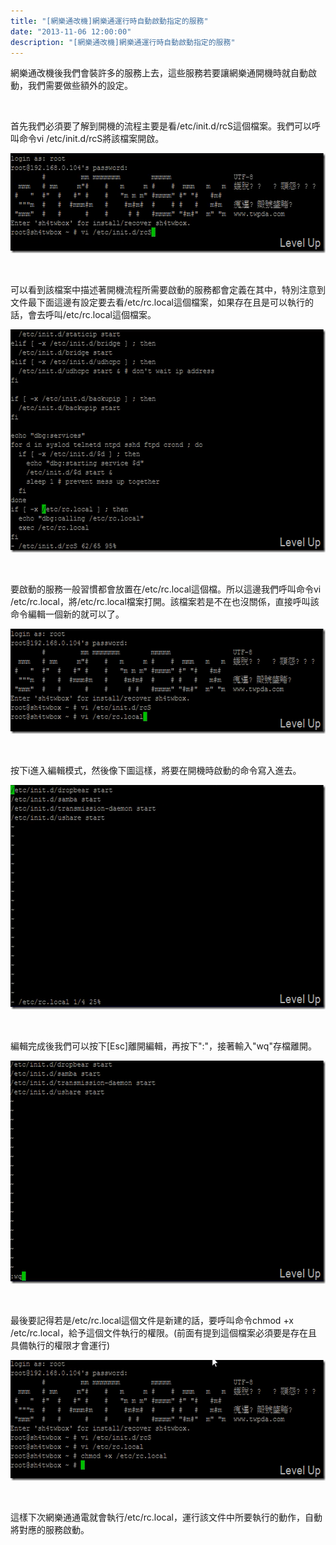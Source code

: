 ```yaml
---
title: "[網樂通改機]網樂通運行時自動啟動指定的服務"
date: "2013-11-06 12:00:00"
description: "[網樂通改機]網樂通運行時自動啟動指定的服務"
---
```


<p>
	網樂通改機後我們會裝許多的服務上去，這些服務若要讓網樂通開機時就自動啟動，我們需要做些額外的設定。</p>
<p>
	 </p>
<p>
	首先我們必須要了解到開機的流程主要是看/etc/init.d/rcS這個檔案。我們可以呼叫命令vi /etc/init.d/rcS將該檔案開啟。</p>
<p>
	<img alt="image" border="0" height="160" src="\images\posts\7e6fa04d-1032-406e-9244-bb9e9ac3d257\image_thumb.png" style="border-left-width: 0px; border-right-width: 0px; border-bottom-width: 0px; border-top-width: 0px" width="593" /></p>
<p>
	 </p>
<p>
	可以看到該檔案中描述著開機流程所需要啟動的服務都會定義在其中，特別注意到文件最下面這邊有設定要去看/etc/rc.local這個檔案，如果存在且是可以執行的話，會去呼叫/etc/rc.local這個檔案。</p>
<p>
	<img alt="image" border="0" height="357" src="\images\posts\7e6fa04d-1032-406e-9244-bb9e9ac3d257\image10_thumb.png" style="border-left-width: 0px; border-right-width: 0px; border-bottom-width: 0px; border-top-width: 0px" width="592" /></p>
<p>
	 </p>
<p>
	要啟動的服務一般習慣都會放置在/etc/rc.local這個檔。所以這邊我們呼叫命令vi /etc/rc.local，將/etc/rc.local檔案打開。該檔案若是不在也沒關係，直接呼叫該命令編輯一個新的就可以了。</p>
<p>
	<img alt="image" border="0" height="168" src="\images\posts\7e6fa04d-1032-406e-9244-bb9e9ac3d257\image7_thumb.png" style="border-left-width: 0px; border-right-width: 0px; border-bottom-width: 0px; border-top-width: 0px" width="595" /></p>
<p>
	 </p>
<p>
	按下i進入編輯模式，然後像下圖這樣，將要在開機時啟動的命令寫入進去。</p>
<p>
	<img alt="image" border="0" height="359" src="\images\posts\7e6fa04d-1032-406e-9244-bb9e9ac3d257\image13_thumb.png" style="border-left-width: 0px; border-right-width: 0px; border-bottom-width: 0px; border-top-width: 0px" width="591" /></p>
<p>
	 </p>
<p>
	編輯完成後我們可以按下[Esc]離開編輯，再按下":"，接著輸入"wq"存檔離開。</p>
<p>
	<img alt="image" border="0" height="357" src="\images\posts\7e6fa04d-1032-406e-9244-bb9e9ac3d257\image16_thumb.png" style="border-left-width: 0px; border-right-width: 0px; border-bottom-width: 0px; border-top-width: 0px" width="590" /></p>
<p>
	 </p>
<p>
	最後要記得若是/etc/rc.local這個文件是新建的話，要呼叫命令chmod +x /etc/rc.local，給予這個文件執行的權限。(前面有提到這個檔案必須要是存在且具備執行的權限才會運行)</p>
<p>
	<img alt="image" border="0" height="193" src="\images\posts\7e6fa04d-1032-406e-9244-bb9e9ac3d257\image19_thumb.png" style="border-left-width: 0px; border-right-width: 0px; border-bottom-width: 0px; border-top-width: 0px" width="593" /></p>
<p>
	 </p>
<p>
	這樣下次網樂通通電就會執行/etc/rc.local，運行該文件中所要執行的動作，自動將對應的服務啟動。</p>
